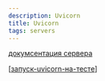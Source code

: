 ```yaml
---
description: Uvicorn
title: Uvicorn
tags: servers
---
```

[докумсентация сервера](https://www.uvicorn.org/#running-programmatically)

[[запуск-uvicorn-на-тесте]]

[//begin]: # "Autogenerated link references for markdown compatibility"
[запуск-uvicorn-на-тесте]: %D0%B7%D0%B0%D0%BF%D1%83%D1%81%D0%BA-uvicorn-%D0%BD%D0%B0-%D1%82%D0%B5%D1%81%D1%82%D0%B5 "Fast-api v3 спецификация"
[//end]: # "Autogenerated link references"